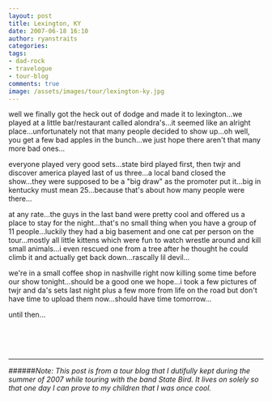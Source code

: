 ```yaml
---
layout: post
title: Lexington, KY
date: 2007-06-18 16:10
author: ryanstraits
categories: 
tags:
- dad-rock
- travelogue
- tour-blog
comments: true
image: /assets/images/tour/lexington-ky.jpg
---
```


<!-- break -->

<p align="left">well we finally got the heck out of dodge and made it to lexington...we played at a little bar/restaurant called alondra's...it seemed like an alright place...unfortunately not that many people decided to show up...oh well, you get a few bad apples in the bunch...we just hope there aren't that many more bad ones...</p><p align="left">everyone played very good sets...state bird played first, then twjr and discover america played last of us three...a local band closed the show...they were supposed to be a "big draw" as the  promoter put it...big in kentucky must mean 25...because that's about how many people were there...</p><p align="left">at any rate...the guys in the last band were pretty cool and offered us a place to stay for the night...that's no small thing when you have a group of 11 people...luckily they had a big basement and one cat per person on the tour...mostly all little kittens which were fun to watch wrestle around and kill small animals...i even rescued one from a tree after he thought he could climb it and actually get back down...rascally lil devil...</p><p align="left">we're in a small coffee shop in nashville right now killing some time before our show tonight...should be a good one we hope...i took a few pictures of twjr and da's sets last night plus a few more from life on the road but don't have time to upload them now...should have time tomorrow...</p><p align="left">until then...</p><a href="http://4.bp.blogspot.com/_KgXD3LkdYNE/Rnb4Ksw1h2I/AAAAAAAAABg/RmdV6S9ifWU/s1600/6-18-07+010.jpg"></a><br /><a href="http://1.bp.blogspot.com/_KgXD3LkdYNE/Rnb4K8w1h3I/AAAAAAAAABo/KekOJsEIMxo/s1600/6-18-07+016.jpg"></a><br /><a href="http://2.bp.blogspot.com/_KgXD3LkdYNE/Rnb4LMw1h4I/AAAAAAAAABw/wu3mXJl7q60/s1600/6-18-07+024.jpg"></a><br /><a href="http://4.bp.blogspot.com/_KgXD3LkdYNE/Rnb4Lsw1h5I/AAAAAAAAAB4/QcZvNDfD3OM/s1600/6-18-07+027.jpg"></a>

---

######*Note: This post is from a tour blog that I dutifully kept during the summer of 2007 while touring with the band State Bird. It lives on solely so that one day I can prove to my children that I was once cool.*

